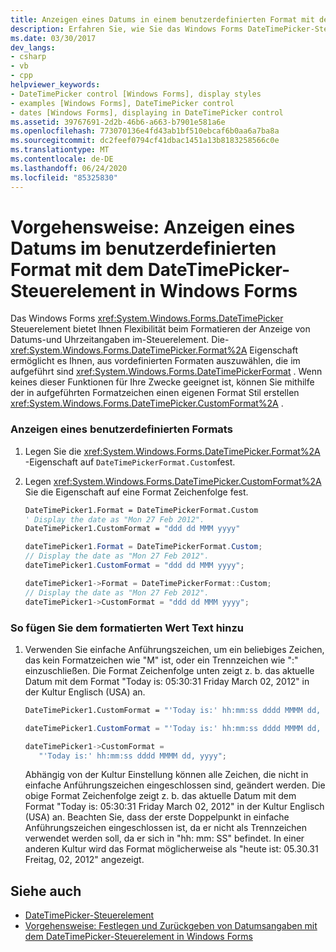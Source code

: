 ```yaml
---
title: Anzeigen eines Datums in einem benutzerdefinierten Format mit dem DateTimePicker-Steuerelement
description: Erfahren Sie, wie Sie das Windows Forms DateTimePicker-Steuerelement verwenden, um die Anzeige von Datumsangaben und Uhrzeiten im Steuerelement zu formatieren.
ms.date: 03/30/2017
dev_langs:
- csharp
- vb
- cpp
helpviewer_keywords:
- DateTimePicker control [Windows Forms], display styles
- examples [Windows Forms], DateTimePicker control
- dates [Windows Forms], displaying in DateTimePicker control
ms.assetid: 39767691-2d2b-46b6-a663-b7901e581a6e
ms.openlocfilehash: 773070136e4fd43ab1bf510ebcaf6b0aa6a7ba8a
ms.sourcegitcommit: dc2feef0794cf41dbac1451a13b8183258566c0e
ms.translationtype: MT
ms.contentlocale: de-DE
ms.lasthandoff: 06/24/2020
ms.locfileid: "85325830"
---
```

# <a name="how-to-display-a-date-in-a-custom-format-with-the-windows-forms-datetimepicker-control"></a>Vorgehensweise: Anzeigen eines Datums im benutzerdefinierten Format mit dem DateTimePicker-Steuerelement in Windows Forms
Das Windows Forms <xref:System.Windows.Forms.DateTimePicker> Steuerelement bietet Ihnen Flexibilität beim Formatieren der Anzeige von Datums-und Uhrzeitangaben im-Steuerelement. Die- <xref:System.Windows.Forms.DateTimePicker.Format%2A> Eigenschaft ermöglicht es Ihnen, aus vordefinierten Formaten auszuwählen, die im aufgeführt sind <xref:System.Windows.Forms.DateTimePickerFormat> . Wenn keines dieser Funktionen für Ihre Zwecke geeignet ist, können Sie mithilfe der in aufgeführten Formatzeichen einen eigenen Format Stil erstellen <xref:System.Windows.Forms.DateTimePicker.CustomFormat%2A> .  
  
### <a name="to-display-a-custom-format"></a>Anzeigen eines benutzerdefinierten Formats  
  
1. Legen Sie die <xref:System.Windows.Forms.DateTimePicker.Format%2A> -Eigenschaft auf `DateTimePickerFormat.Custom`fest.  
  
2. Legen <xref:System.Windows.Forms.DateTimePicker.CustomFormat%2A> Sie die Eigenschaft auf eine Format Zeichenfolge fest.  
  
    ```vb  
    DateTimePicker1.Format = DateTimePickerFormat.Custom  
    ' Display the date as "Mon 27 Feb 2012".  
    DateTimePicker1.CustomFormat = "ddd dd MMM yyyy"  
    ```  
  
    ```csharp  
    dateTimePicker1.Format = DateTimePickerFormat.Custom;  
    // Display the date as "Mon 27 Feb 2012".  
    dateTimePicker1.CustomFormat = "ddd dd MMM yyyy";  
    ```  
  
    ```cpp  
    dateTimePicker1->Format = DateTimePickerFormat::Custom;  
    // Display the date as "Mon 27 Feb 2012".  
    dateTimePicker1->CustomFormat = "ddd dd MMM yyyy";  
    ```  
  
### <a name="to-add-text-to-the-formatted-value"></a>So fügen Sie dem formatierten Wert Text hinzu  
  
1. Verwenden Sie einfache Anführungszeichen, um ein beliebiges Zeichen, das kein Formatzeichen wie "M" ist, oder ein Trennzeichen wie ":" einzuschließen. Die Format Zeichenfolge unten zeigt z. b. das aktuelle Datum mit dem Format "Today is: 05:30:31 Friday March 02, 2012" in der Kultur Englisch (USA) an.  
  
    ```vb  
    DateTimePicker1.CustomFormat = "'Today is:' hh:mm:ss dddd MMMM dd, yyyy"  
    ```  
  
    ```csharp  
    dateTimePicker1.CustomFormat = "'Today is:' hh:mm:ss dddd MMMM dd, yyyy";  
    ```  
  
    ```cpp  
    dateTimePicker1->CustomFormat =  
       "'Today is:' hh:mm:ss dddd MMMM dd, yyyy";  
    ```  
  
     Abhängig von der Kultur Einstellung können alle Zeichen, die nicht in einfache Anführungszeichen eingeschlossen sind, geändert werden. Die obige Format Zeichenfolge zeigt z. b. das aktuelle Datum mit dem Format "Today is: 05:30:31 Friday March 02, 2012" in der Kultur Englisch (USA) an. Beachten Sie, dass der erste Doppelpunkt in einfache Anführungszeichen eingeschlossen ist, da er nicht als Trennzeichen verwendet werden soll, da er sich in "hh: mm: SS" befindet. In einer anderen Kultur wird das Format möglicherweise als "heute ist: 05.30.31 Freitag, 02, 2012" angezeigt.  
  
## <a name="see-also"></a>Siehe auch

- [DateTimePicker-Steuerelement](datetimepicker-control-windows-forms.md)
- [Vorgehensweise: Festlegen und Zurückgeben von Datumsangaben mit dem DateTimePicker-Steuerelement in Windows Forms](how-to-set-and-return-dates-with-the-windows-forms-datetimepicker-control.md)
